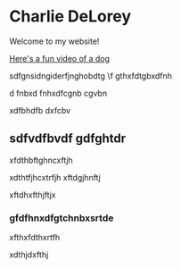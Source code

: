 # Charlie DeLorey

Welcome to my website! 

[Here's a fun video of a dog](https://www.youtube.com/watch?v=vlA2XaKfh78&list=FLHM4vUhTKs3chwPfY8vw6rQ)

sdfgnsidngiderfjnghobdtg
\f
gthxfdtgbxdfnh

d
fnbxd
fnhxdfcgnb cgvbn


xdfbhdfb dxfcbv

## sdfvdfbvdf gdfghtdr

xfdthbftghncxftjh

xdthtfjhcxtrfjh
xftdgjhnftj

xftdhxfthjftjx

### gfdfhnxdfgtchnbxsrtde

xfthxfdthxrtfh

xdthjdxfthj
